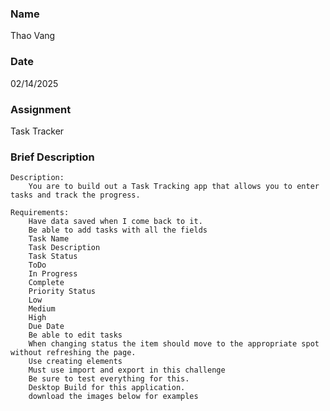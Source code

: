 ### Name
Thao Vang

### Date
02/14/2025

### Assignment
Task Tracker

### Brief Description
    Description:
        You are to build out a Task Tracking app that allows you to enter tasks and track the progress.

    Requirements:
        Have data saved when I come back to it.
        Be able to add tasks with all the fields
        Task Name
        Task Description
        Task Status
        ToDo
        In Progress
        Complete
        Priority Status
        Low
        Medium
        High
        Due Date
        Be able to edit tasks
        When changing status the item should move to the appropriate spot without refreshing the page.
        Use creating elements
        Must use import and export in this challenge
        Be sure to test everything for this.
        Desktop Build for this application.
        download the images below for examples